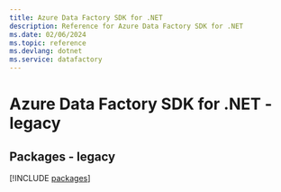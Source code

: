 ```yaml
---
title: Azure Data Factory SDK for .NET
description: Reference for Azure Data Factory SDK for .NET
ms.date: 02/06/2024
ms.topic: reference
ms.devlang: dotnet
ms.service: datafactory
---
```

# Azure Data Factory SDK for .NET - legacy
## Packages - legacy
[!INCLUDE [packages](data-factory-index.md)]